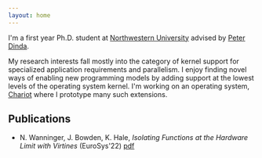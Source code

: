 ```yaml
---
layout: home
---
```


I'm a first year Ph.D. student at [Northwestern University](https://www.northwestern.edu)
advised by [Peter Dinda](http://pdinda.org).

My research interests fall mostly into the category of kernel support for specialized
application requirements and parallelism. I enjoy finding novel ways of enabling new
programming models by adding support at the lowest levels of the operating system
kernel. I'm working on an operating system, [Chariot](https://github.com/ChariotOS/chariot)
where I prototype many such extensions.

## Publications

- N. Wanninger, J. Bowden, K. Hale, *Isolating Functions at the Hardware Limit with Virtines* (EuroSys'22) [pdf](/papers/eurosys22.pdf)
